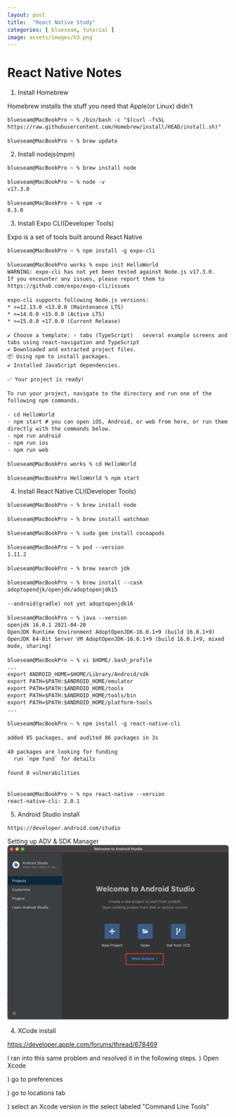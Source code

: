 ```yaml
---
layout: post
title:  "React Native Study"
categories: [ blueseam, tutorial ]
image: assets/images/h3.png
---
```


# React Native Notes

1. Install Homebrew

Homebrew installs the stuff you need that Apple(or Linux) didn't

```
blueseam@MacBookPro ~ % /bin/bash -c "$(curl -fsSL https://raw.githubusercontent.com/Homebrew/install/HEAD/install.sh)"

blueseam@MacBookPro ~ % brew update
```

2. Install nodejs(mpm)

```
blueseam@MacBookPro ~ % brew install node

blueseam@MacBookPro ~ % node -v
v17.3.0

blueseam@MacBookPro ~ % npm -v
8.3.0
```

3. Install Expo CLI(Developer Tools)

Expo is a set of tools built around React Native

```
blueseam@MacBookPro ~ % npm install -g expo-cli

blueseam@MacBookPro works % expo init HelloWorld
WARNING: expo-cli has not yet been tested against Node.js v17.3.0.
If you encounter any issues, please report them to https://github.com/expo/expo-cli/issues

expo-cli supports following Node.js versions:
* >=12.13.0 <13.0.0 (Maintenance LTS)
* >=14.0.0 <15.0.0 (Active LTS)
* >=15.0.0 <17.0.0 (Current Release)

✔ Choose a template: › tabs (TypeScript)   several example screens and tabs using react-navigation and TypeScript
✔ Downloaded and extracted project files.
📦 Using npm to install packages.
✔ Installed JavaScript dependencies.

✅ Your project is ready!

To run your project, navigate to the directory and run one of the following npm commands.

- cd HelloWorld
- npm start # you can open iOS, Android, or web from here, or run them directly with the commands below.
- npm run android
- npm run ios
- npm run web

blueseam@MacBookPro works % cd HelloWorld

blueseam@MacBookPro HelloWorld % npm start
```

4. Install React Native CLI(Developer Tools)

```
blueseam@MacBookPro ~ % brew install node

blueseam@MacBookPro ~ % brew install watchman

blueseam@MacBookPro ~ % sudo gem install cocoapods

blueseam@MacBookPro ~ % pod --version
1.11.2

blueseam@MacBookPro ~ % brew search jdk

blueseam@MacBookPro ~ % brew install --cask adoptopendjk/openjdk/adoptopenjdk15

--android(gradle) not yet adoptopenjdk16

blueseam@MacBookPro ~ % java --version
openjdk 16.0.1 2021-04-20
OpenJDK Runtime Environment AdoptOpenJDK-16.0.1+9 (build 16.0.1+9)
OpenJDK 64-Bit Server VM AdoptOpenJDK-16.0.1+9 (build 16.0.1+9, mixed mode, sharing)

blueseam@MacBookPro ~ % vi $HOME/.bash_profile
...
export ANDROID_HOME=$HOME/Library/Android/sdk
export PATH=$PATH:$ANDROID_HOME/emulator
export PATH=$PATH:$ANDROID_HOME/tools
export PATH=$PATH:$ANDROID_HOME/tools/bin
export PATH=$PATH:$ANDROID_HOME/platform-tools
...

blueseam@MacBookPro ~ % npm install -g react-native-cli

added 85 packages, and audited 86 packages in 3s

40 packages are looking for funding
  run `npm fund` for details

found 0 vulnerabilities


blueseam@MacBookPro ~ % npx react-native --version
react-native-cli: 2.0.1

```


5. Android Studio install

```
https://developer.android.com/studio
```

Setting up ADV & SDK Manager
![Android Studio](/assets/images/h3.png)

4. XCode install

https://developer.apple.com/forums/thread/678469

I ran into this same problem and resolved it in the following steps.
) Open Xcode

) go to preferences

) go to locations tab

) select an Xcode version in the select labeled "Command Line Tools"

